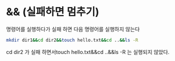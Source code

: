 # && (실패하면 멈추기)

명령어를 실행하다가 실패 하면 다음 명령어를 실행하지 않는다

```bash
mkdir dir1&&cd dir2&&touch hello.txt&&cd ..&&ls -R
```

cd dir2 가 실패 하면서touch hello.txt&&cd ..&&ls -R 는 실행되지 않았다.